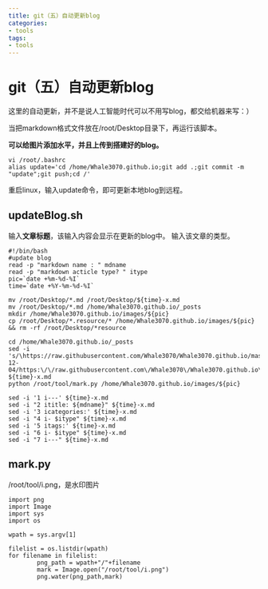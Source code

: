 ```yaml
---
title: git（五）自动更新blog
categories:
- tools
tags:
- tools
---
```

git（五）自动更新blog
===
这里的自动更新，并不是说人工智能时代可以不用写blog，都交给机器来写：）

当把markdown格式文件放在/root/Desktop目录下，再运行该脚本。

**可以给图片添加水平，并且上传到搭建好的blog。**

```
vi /root/.bashrc
alias update='cd /home/Whale3070.github.io;git add .;git commit -m "update";git push;cd /'
```
重启linux，输入update命令，即可更新本地blog到远程。

## updateBlog.sh

输入**文章标题**，该输入内容会显示在更新的blog中。
输入该文章的类型。

```
#!/bin/bash
#update blog
read -p "markdown name : " mdname
read -p "markdown acticle type? " itype
pic=`date +%m-%d-%I`
time=`date +%Y-%m-%d-%I`

mv /root/Desktop/*.md /root/Desktop/${time}-x.md
mv /root/Desktop/*.md /home/Whale3070.github.io/_posts
mkdir /home/Whale3070.github.io/images/${pic}
cp /root/Desktop/*.resource/* /home/Whale3070.github.io/images/${pic} && rm -rf /root/Desktop/*resource

cd /home/Whale3070.github.io/_posts
sed -i 's/\https://raw.githubusercontent.com/Whale3070/Whale3070.github.io/master/images/04-12-04/https:\/\/raw.githubusercontent.com\/Whale3070\/Whale3070.github.io\/master\/images\/'${pic}'/g' ${time}-x.md
python /root/tool/mark.py /home/Whale3070.github.io/images/${pic}

sed -i '1 i---' ${time}-x.md
sed -i "2 ititle: ${mdname}" ${time}-x.md
sed -i '3 icategories:' ${time}-x.md
sed -i "4 i- $itype" ${time}-x.md
sed -i '5 itags:' ${time}-x.md
sed -i "6 i- $itype" ${time}-x.md
sed -i "7 i---" ${time}-x.md
```
## mark.py

/root/tool/i.png，是水印图片
```
import png
import Image
import sys
import os

wpath = sys.argv[1]

filelist = os.listdir(wpath)
for filename in filelist:
        png_path = wpath+"/"+filename
        mark = Image.open("/root/tool/i.png")
        png.water(png_path,mark)
```

